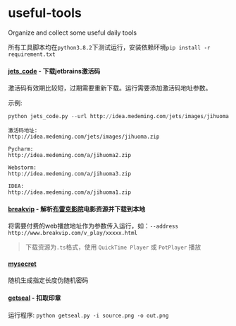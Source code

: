 # useful-tools
Organize and collect some useful daily tools

所有工具脚本均在`python3.8.2`下测试运行，安装依赖环境`pip install -r requirement.txt`

#### [jets_code](https://github.com/stellae216/useful-tools/blob/main/jets_code/jets_code.py) - 下载jetbrains激活码

激活码有效期比较短，过期需要重新下载。运行需要添加激活码地址参数。

示例:
```python
python jets_code.py --url http://idea.medeming.com/jets/images/jihuoma.zip
```

```text
激活码地址:
http://idea.medeming.com/jets/images/jihuoma.zip

Pycharm:
http://idea.medeming.com/a/jihuoma2.zip

Webstorm:
http://idea.medeming.com/a/jihuoma3.zip

IDEA:
http://idea.medeming.com/a/jihuoma1.zip
```

#### [breakvip](https://github.com/stellae216/useful-tools/blob/main/breakvip/breakvip_movies.py)  - 解析[布雷克影院](http://www.breakvip.com/)电影资源并下载到本地

将需要付费的web播放地址作为参数传入运行，如：`--address http://www.breakvip.com/v_play/xxxxx.html`

> 下载资源为`.ts`格式，使用 `QuickTime Player` 或 `PotPlayer` 播放

#### [mysecret](https://github.com/stellae216/useful-tools/blob/main/mysecret/mysecret.py)

随机生成指定长度伪随机密码


#### [getseal](https://github.com/stellae216/useful-tools/blob/main/getseal/getseal.py) - 扣取印章

运行程序: `python getseal.py -i source.png -o out.png`